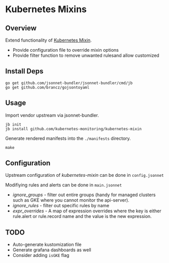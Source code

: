 # Kubernetes Mixins 

## Overview

Extend functionality of [Kubernetes Mixin](https://github.com/kubernetes-monitoring/kubernetes-mixin).

- Provide configuration file to override mixin options
- Provide filter function to remove unwanted rulesand allow customized

## Install Deps

```
go get github.com/jsonnet-bundler/jsonnet-bundler/cmd/jb
go get github.com/brancz/gojsontoyaml  
```

## Usage

Import vendor upstream via jsonnet-bundler.
```
jb init
jb install github.com/kubernetes-monitoring/kubernetes-mixin
```

Generate rendered manifests into the `./manifests` directory.

```
make
```

## Configuration

Upstream configuration of *kubernetes-mixin* can be done in `config.jsonnet`

Modifiying rules and alerts can be done in `main.jsonnet`

- *ignore_groups* - filter out entire groups (handy for managed clusters such as GKE where you cannot monitor the api-server).
- *ignore_rules* - filter out specific rules by name
- *expr_overrides* - A map of expression overrides where the key is either rule.alert or rule.record name and the value is the new expression.

## TODO
- Auto-generate kustomization file
- Generate grafana dashboards as well
- Consider adding `isGKE` flag
